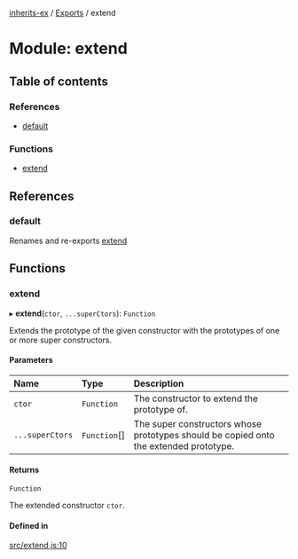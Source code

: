 [inherits-ex](../README.md) / [Exports](../modules.md) / extend

# Module: extend

## Table of contents

### References

- [default](extend.md#default-1)

### Functions

- [extend](extend.md#extend)

## References

### default

Renames and re-exports [extend](extend.md#extend)

## Functions

### extend

▸ **extend**(`ctor`, `...superCtors`): `Function`

Extends the prototype of the given constructor with the prototypes of one or more super constructors.

#### Parameters

| Name | Type | Description |
| :------ | :------ | :------ |
| `ctor` | `Function` | The constructor to extend the prototype of. |
| `...superCtors` | `Function`[] | The super constructors whose prototypes should be copied onto the extended prototype. |

#### Returns

`Function`

The extended constructor `ctor`.

#### Defined in

[src/extend.js:10](https://github.com/snowyu/inherits-ex.js/blob/eff18e3/src/extend.js#L10)
